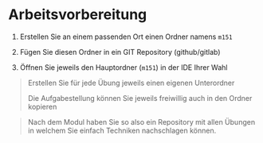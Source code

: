 # Arbeitsvorbereitung #

1. Erstellen Sie an einem passenden Ort einen Ordner namens `m151`

1. Fügen Sie diesen Ordner in ein GIT Repository (github/gitlab)
    
1. Öffnen Sie jeweils den Hauptordner (`m151`) in der IDE Ihrer Wahl

> Erstellen Sie für jede Übung jeweils einen eigenen Unterordner
>
> Die Aufgabestellung können Sie jeweils freiwillig auch in den Ordner kopieren

> Nach dem Modul haben Sie so also ein Repository mit allen Übungen in welchem Sie einfach
> Techniken nachschlagen können.